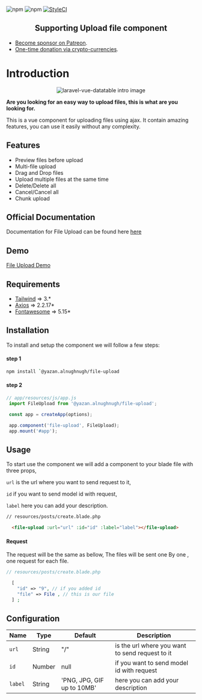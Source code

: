 ![npm](https://img.shields.io/npm/dm/@yazan.alnughnugh/file-upload)
![npm](https://img.shields.io/npm/v/@yazan.alnughnugh/file-upload)
[![StyleCI](https://github.styleci.io/repos/452773969/shield?branch=master)](https://github.styleci.io/repos/452773969?branch=master)

<h2 align="center">Supporting Upload file component</h2>

- [Become sponsor on Patreon](https://www.patreon.com/yazan_alnughnugh).
- [One-time donation via crypto-currencies](https://github.com/yazan-alnugnugh/laravel-datatable/blob/master/_docs/Donations/crypto/index.md).


# Introduction

<p align="center">
    <img src="art/intro-image.png" alt="laravel-vue-datatable intro image">
</p>

**Are you looking for an easy way to upload files, this is what are you looking for.**

This is a vue component for uploading files using ajax. It contain amazing features, you can use it easily without any complexity.
## Features
- Preview files before upload
- Multi-file upload
- Drag and Drop files
- Upload multiple files at the same time
- Delete/Delete all
- Cancel/Cancel all
- Chunk upload

## Official Documentation

 Documentation for File Upload can be found here  [here](https://packages.tourismcaravan.com/docs/1/file-upload)

## Demo

 [File Upload Demo](https://packages.tourismcaravan.com/uploads)
 
## Requirements

* [Tailwind](https://tailwindcss.com/) => 3.*
* [Axios](https://github.com/axios/axios) => 2.2.17*
* [Fontawesome](fontawesome.com) => 5.15*


## Installation
   
 
To install and setup the component we will follow a few steps:

#### step 1 
```bash
npm install `@yazan.alnughnugh/file-upload
```
#### step 2 
```javascript
// app/resources/js/app.js
 import FileUpload from '@yazan.alnughnugh/file-upload';

 const app = createApp(options);

 app.component('file-upload', FileUpload);
 app.mount('#app');

```


## Usage
   
To start use the component we will add a component to your blade file with three props, 

   ```url``` is the url where you want to send request to it,
   
   ```id``` if you want to send model id with request,
   
   ```label``` here you can add your description.
   
```html
// resources/posts/create.blade.php

  <file-upload :url="url" :id="id" :label="label"></file-upload>

```

#### Request
The request will be the same as bellow, The files will be sent one By one , one request for each file.

```php
// resources/posts/create.blade.php

  [
    "id" => "9", // if you added id
    "file" => File , // this is our file
  ] ;   

```

## Configuration


| Name | Type | Default | Description  
| --- | --- | --- | --- |
| `url ` | String | "/" | is the url where you want to send request to it  |
| `id` | Number | null |  if you want to send model id with request |
| `label` | String | 'PNG, JPG, GIF up to 10MB' | here you can add your description |
